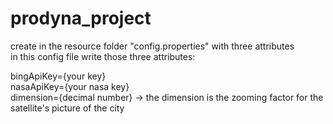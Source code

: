 # prodyna_project

create in the resource folder "config.properties" with three attributes <br />
in this config file write those three attributes: <br />

bingApiKey={your key} <br />
nasaApiKey={your nasa key} <br />
dimension={decimal number} -> the dimension is the zooming factor for the satellite's picture of the city <br />
